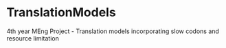 # TranslationModels
4th year MEng Project - Translation models incorporating slow codons and resource limitation
